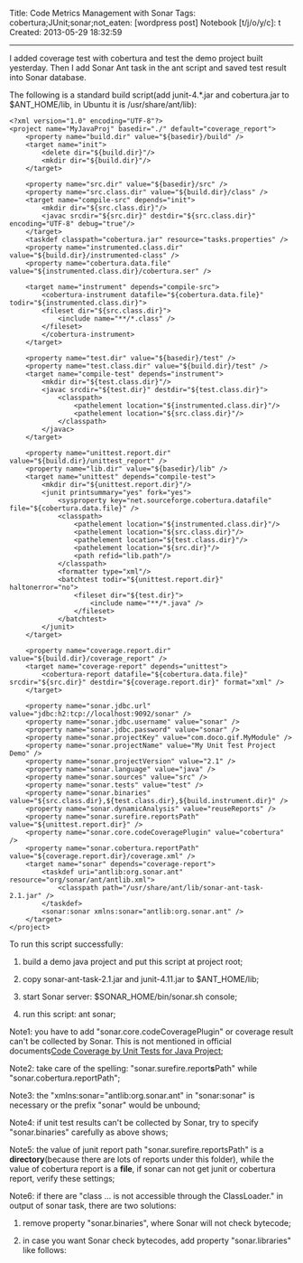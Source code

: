 Title: Code Metrics Management with Sonar
Tags: cobertura;JUnit;sonar;not_eaten: [wordpress post]
Notebook [t/j/o/y/c]: t
Created: 2013-05-29 18:32:59

------

I added coverage test with cobertura and test the demo project built yesterday. Then I add Sonar Ant task in the ant script and saved test result into Sonar database.

The following is a standard build script(add junit-4.*.jar and cobertura.jar to $ANT_HOME/lib, in Ubuntu it is /usr/share/ant/lib):

    <?xml version="1.0" encoding="UTF-8"?>
    <project name="MyJavaProj" basedir="./" default="coverage_report">
        <property name="build.dir" value="${basedir}/build" />
        <target name="init">
            <delete dir="${build.dir}"/>
            <mkdir dir="${build.dir}"/>
        </target>

        <property name="src.dir" value="${basedir}/src" />
        <property name="src.class.dir" value="${build.dir}/class" />
        <target name="compile-src" depends="init">
            <mkdir dir="${src.class.dir}"/>
            <javac srcdir="${src.dir}" destdir="${src.class.dir}" encoding="UTF-8" debug="true"/>
        </target>
        <taskdef classpath="cobertura.jar" resource="tasks.properties" />
        <property name="instrumented.class.dir" value="${build.dir}/instrumented-class" />
        <property name="cobertura.data.file" value="${instrumented.class.dir}/cobertura.ser" />

        <target name="instrument" depends="compile-src">
            <cobertura-instrument datafile="${cobertura.data.file}" todir="${instrumented.class.dir}">
            <fileset dir="${src.class.dir}">
                <include name="**/*.class" />
            </fileset>
            </cobertura-instrument>
        </target>

        <property name="test.dir" value="${basedir}/test" />
        <property name="test.class.dir" value="${build.dir}/test" />
        <target name="compile-test" depends="instrument">
            <mkdir dir="${test.class.dir}"/>
            <javac srcdir="${test.dir}" destdir="${test.class.dir}">
                <classpath>
                    <pathelement location="${instrumented.class.dir}"/>
                    <pathelement location="${src.class.dir}"/>
                </classpath>
            </javac>
        </target>

        <property name="unittest.report.dir" value="${build.dir}/unittest_report" />
        <property name="lib.dir" value="${basedir}/lib" />
        <target name="unittest" depends="compile-test">
            <mkdir dir="${unittest.report.dir}"/>
            <junit printsummary="yes" fork="yes">
                <sysproperty key="net.sourceforge.cobertura.datafile" file="${cobertura.data.file}" />
                <classpath>
                    <pathelement location="${instrumented.class.dir}"/>
                    <pathelement location="${src.class.dir}"/>
                    <pathelement location="${test.class.dir}"/>
                    <pathelement location="${src.dir}"/>
                    <path refid="lib.path"/>
                </classpath>
                <formatter type="xml"/>
                <batchtest todir="${unittest.report.dir}" haltonerror="no">
                    <fileset dir="${test.dir}">
                        <include name="**/*.java" />
                    </fileset>
                </batchtest>
            </junit>
        </target>

        <property name="coverage.report.dir" value="${build.dir}/coverage_report" />
        <target name="coverage-report" depends="unittest">
            <cobertura-report datafile="${cobertura.data.file}" srcdir="${src.dir}" destdir="${coverage.report.dir}" format="xml" />
        </target>

        <property name="sonar.jdbc.url" value="jdbc:h2:tcp://localhost:9092/sonar" />
        <property name="sonar.jdbc.username" value="sonar" />
        <property name="sonar.jdbc.password" value="sonar" />
        <property name="sonar.projectKey" value="com.doco.gif.MyModule" />
        <property name="sonar.projectName" value="My Unit Test Project Demo" />
        <property name="sonar.projectVersion" value="2.1" />
        <property name="sonar.language" value="java" />
        <property name="sonar.sources" value="src" />
        <property name="sonar.tests" value="test" />
        <property name="sonar.binaries" value="${src.class.dir},${test.class.dir},${build.instrument.dir}" />
        <property name="sonar.dynamicAnalysis" value="reuseReports" />
        <property name="sonar.surefire.reportsPath" value="${unittest.report.dir}" />
        <property name="sonar.core.codeCoveragePlugin" value="cobertura" />
        <property name="sonar.cobertura.reportPath" value="${coverage.report.dir}/coverage.xml" />
        <target name="sonar" depends="coverage-report">
            <taskdef uri="antlib:org.sonar.ant" resource="org/sonar/ant/antlib.xml">
                <classpath path="/usr/share/ant/lib/sonar-ant-task-2.1.jar" />
            </taskdef>
            <sonar:sonar xmlns:sonar="antlib:org.sonar.ant" />
        </target>
    </project>

To run this script successfully:

1. build a demo java project and put this script at project root;

1. copy sonar-ant-task-2.1.jar and junit-4.11.jar to $ANT_HOME/lib;

1. start Sonar server: $SONAR_HOME/bin/sonar.sh console;

1. run this script: ant sonar;

Note1: you have to add "sonar.core.codeCoveragePlugin" or coverage result can't be collected by Sonar. This is not mentioned in official documents[Code Coverage by Unit Tests for Java Project](http://docs.codehaus.org/display/SONAR/Code+Coverage+by+Unit+Tests+for+Java+Project);

Note2: take care of the spelling: "sonar.surefire.report**s**Path" while "sonar.cobertura.reportPath";

Note3: the "xmlns:sonar="antlib:org.sonar.ant" in "sonar:sonar" is necessary or the prefix "sonar" would be unbound;

Note4: if unit test results can't be collected by Sonar, try to specify "sonar.binaries" carefully as above shows;

Note5: the value of junit report path "sonar.surefire.reportsPath" is a **directory**(because there are lots of reports under this folder), while the value of cobertura report is a **file**, if sonar can not get junit or cobertura report, verify these settings;

Note6: if there are "class ... is not accessible through the ClassLoader." in output of sonar task, there are two solutions:

1. remove property "sonar.binaries", where Sonar will not check bytecode;

1. in case you want Sonar check bytecodes, add property "sonar.libraries" like follows:

    <property name="sonar.libraries" value="src/lib/*.jar,src/lib/dom4j/*.jar"/>
